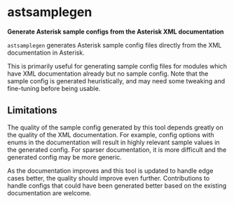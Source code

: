 # astsamplegen
**Generate Asterisk sample configs from the Asterisk XML documentation**

`astsamplegen` generates Asterisk sample config files directly from the XML documentation in Asterisk.

This is primarily useful for generating sample config files for modules which have XML documentation already but no sample config.
Note that the sample config is generated heuristically, and may need some tweaking and fine-tuning before being usable.

## Limitations

The quality of the sample config generated by this tool depends greatly on the quality of the XML documentation.
For example, config options with enums in the documentation will result in highly relevant sample values in
the generated config. For sparser documentation, it is more difficult and the generated config may be more generic.

As the documentation improves and this tool is updated to handle edge cases better, the quality should improve even further. Contributions to handle configs that could have been generated better based on the existing documentation are welcome.
